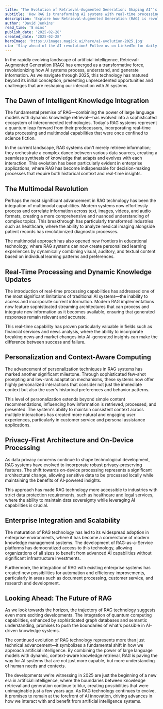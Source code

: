 ```yaml
---
title: 'The Evolution of Retrieval-Augmented Generation: Shaping AI''s Future in 2025'
subtitle: 'How RAG is transforming AI systems with real-time processing and multimodal capabilities'
description: 'Explore how Retrieval-Augmented Generation (RAG) is revolutionizing AI in 2025 with advanced features like multimodal processing, real-time updates, and privacy-first architecture. Learn how this technology is transforming enterprise applications and shaping the future of artificial intelligence.'
author: 'David Jenkins'
read_time: '8 mins'
publish_date: '2025-02-28'
created_date: '2025-02-28'
heroImage: 'https://images.magick.ai/hero/ai-evolution-2025.jpg'
cta: 'Stay ahead of the AI revolution! Follow us on LinkedIn for daily insights into groundbreaking technologies like RAG and be part of the conversation shaping the future of artificial intelligence.'
---
```


In the rapidly evolving landscape of artificial intelligence, Retrieval-Augmented Generation (RAG) has emerged as a transformative force, revolutionizing how AI systems process, understand, and generate information. As we navigate through 2025, this technology has matured beyond its initial conception, presenting unprecedented opportunities and challenges that are reshaping our interaction with AI systems.

## The Dawn of Intelligent Knowledge Integration

The fundamental premise of RAG—combining the power of large language models with dynamic knowledge retrieval—has evolved into a sophisticated ecosystem of interconnected technologies. Today's RAG systems represent a quantum leap forward from their predecessors, incorporating real-time data processing and multimodal capabilities that were once confined to science fiction.

In the current landscape, RAG systems don't merely retrieve information; they orchestrate a complex dance between various data sources, creating a seamless synthesis of knowledge that adapts and evolves with each interaction. This evolution has been particularly evident in enterprise applications, where RAG has become indispensable for decision-making processes that require both historical context and real-time insights.

## The Multimodal Revolution

Perhaps the most significant advancement in RAG technology has been the integration of multimodal capabilities. Modern systems now effortlessly process and correlate information across text, images, videos, and audio formats, creating a more comprehensive and nuanced understanding of complex topics. This breakthrough has particularly transformed industries such as healthcare, where the ability to analyze medical imaging alongside patient records has revolutionized diagnostic processes.

The multimodal approach has also opened new frontiers in educational technology, where RAG systems can now create personalized learning experiences by dynamically combining visual, auditory, and textual content based on individual learning patterns and preferences.

## Real-Time Processing and Dynamic Knowledge Updates

The introduction of real-time processing capabilities has addressed one of the most significant limitations of traditional AI systems—the inability to access and incorporate current information. Modern RAG implementations now feature sophisticated streaming architectures that can process and integrate new information as it becomes available, ensuring that generated responses remain relevant and accurate.

This real-time capability has proven particularly valuable in fields such as financial services and news analysis, where the ability to incorporate breaking news and market changes into AI-generated insights can make the difference between success and failure.

## Personalization and Context-Aware Computing

The advancement of personalization techniques in RAG systems has marked another significant milestone. Through sophisticated few-shot prompting and low-rank adaptation mechanisms, these systems now offer highly personalized interactions that consider not just the immediate context but also the user's historical preferences and behavior patterns.

This level of personalization extends beyond simple content recommendations, influencing how information is retrieved, processed, and presented. The system's ability to maintain consistent context across multiple interactions has created more natural and engaging user experiences, particularly in customer service and personal assistance applications.

## Privacy-First Architecture and On-Device Processing

As data privacy concerns continue to shape technological development, RAG systems have evolved to incorporate robust privacy-preserving features. The shift towards on-device processing represents a significant architectural change, allowing sensitive data to be processed locally while maintaining the benefits of AI-powered insights.

This approach has made RAG technology more accessible to industries with strict data protection requirements, such as healthcare and legal services, where the ability to maintain data sovereignty while leveraging AI capabilities is crucial.

## Enterprise Integration and Scalability

The maturation of RAG technology has led to its widespread adoption in enterprise environments, where it has become a cornerstone of modern knowledge management systems. The development of RAG-as-a-Service platforms has democratized access to this technology, allowing organizations of all sizes to benefit from advanced AI capabilities without significant infrastructure investments.

Furthermore, the integration of RAG with existing enterprise systems has created new possibilities for automation and efficiency improvements, particularly in areas such as document processing, customer service, and research and development.

## Looking Ahead: The Future of RAG

As we look towards the horizon, the trajectory of RAG technology suggests even more exciting developments. The integration of quantum computing capabilities, enhanced by sophisticated graph databases and semantic understanding, promises to push the boundaries of what's possible in AI-driven knowledge systems.

The continued evolution of RAG technology represents more than just technical advancement—it symbolizes a fundamental shift in how we approach artificial intelligence. By combining the power of large language models with dynamic, context-aware knowledge retrieval, RAG is paving the way for AI systems that are not just more capable, but more understanding of human needs and contexts.

The developments we're witnessing in 2025 are just the beginning of a new era in artificial intelligence, where the boundaries between knowledge retrieval and generation continue to blur, creating possibilities that were unimaginable just a few years ago. As RAG technology continues to evolve, it promises to remain at the forefront of AI innovation, driving advances in how we interact with and benefit from artificial intelligence systems.